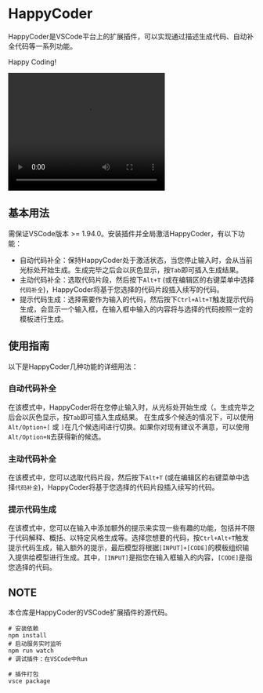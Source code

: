 # HappyCoder

HappyCoder是VSCode平台上的扩展插件，可以实现通过描述生成代码、自动补全代码等一系列功能。

Happy Coding!

<video width="320" height="240" controls>
    <source src="https://raw.githubusercontent.com/baday19/HappyCoder/refs/heads/main/doc/demo.mp4" type="video/mp4">
</video>

## 基本用法

需保证VSCode版本 >= 1.94.0。安装插件并全局激活HappyCoder，有以下功能：

- 自动代码补全：保持HappyCoder处于激活状态，当您停止输入时，会从当前光标处开始生成。生成完毕之后会以灰色显示，按`Tab`即可插入生成结果。
- 主动代码补全：选取代码片段，然后按下`Alt+T` (或在编辑区的右键菜单中选择`代码补全`)，HappyCoder将基于您选择的代码片段插入续写的代码。
- 提示代码生成：选择需要作为输入的代码，然后按下`Ctrl+Alt+T`触发提示代码生成，会显示一个输入框，在输入框中输入的内容将与选择的代码按照一定的模板进行生成。

## 使用指南

以下是HappyCoder几种功能的详细用法：

### 自动代码补全

在该模式中，HappyCoder将在您停止输入时，从光标处开始生成（。生成完毕之后会以灰色显示，按`Tab`即可插入生成结果。 在生成多个候选的情况下，可以使用`Alt/Option+[` 或 `]`在几个候选间进行切换。如果你对现有建议不满意，可以使用`Alt/Option+N`去获得新的候选。

### 主动代码补全

在该模式中，您可以选取代码片段，然后按下`Alt+T` (或在编辑区的右键菜单中选择`代码补全`)，HappyCoder将基于您选择的代码片段插入续写的代码。

### 提示代码生成

在该模式中，您可以在输入中添加额外的提示来实现一些有趣的功能，包括并不限于代码解释、概括、以特定风格生成等。选择您想要的代码，按`Ctrl+Alt+T`触发提示代码生成，输入额外的提示，最后模型将根据`[INPUT]+[CODE]`的模板组织输入提供给模型进行生成。其中，`[INPUT]`是指您在输入框输入的内容，`[CODE]`是指您选择的代码。

## NOTE

本仓库是HappyCoder的VSCode扩展插件的源代码。

```shell
# 安装依赖
npm install
# 启动服务实时监听
npm run watch
# 调试插件：在VSCode中Run

# 插件打包
vsce package
```

